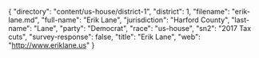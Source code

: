 {
  "directory": "content/us-house/district-1",
  "district": 1,
  "filename": "erik-lane.md",
  "full-name": "Erik Lane",
  "jurisdiction": "Harford County",
  "last-name": "Lane",
  "party": "Democrat",
  "race": "us-house",
  "sn2": "2017 Tax cuts",
  "survey-response": false,
  "title": "Erik Lane",
  "web": "http://www.eriklane.us"
}
